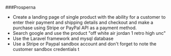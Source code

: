 ###Prosperna

- Create a landing page of single product with the ability for a customer to enter their payment and shipping details and checkout and make a purchase using Stripe or PayPal API as a payment method.
- Search google and use the product "off white air jordan 1 retro high unc"
- Use the Laravel framework and mysql database
- Use a Stripe or Paypal sandbox account and don't forget to note the customer sandbox credentials t